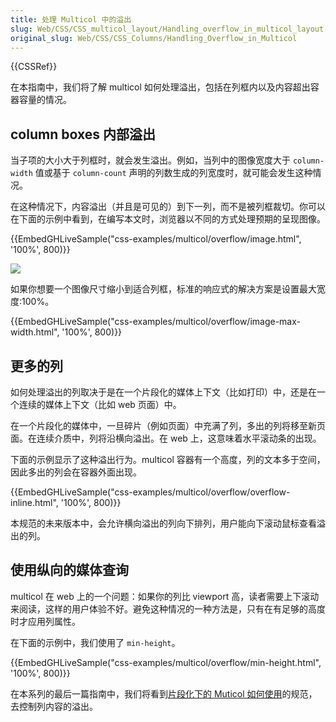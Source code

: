 ```yaml
---
title: 处理 Multicol 中的溢出
slug: Web/CSS/CSS_multicol_layout/Handling_overflow_in_multicol_layout
original_slug: Web/CSS/CSS_Columns/Handling_Overflow_in_Multicol
---
```


{{CSSRef}}

在本指南中，我们将了解 multicol 如何处理溢出，包括在列框内以及内容超出容器容量的情况。

## column boxes 内部溢出

当子项的大小大于列框时，就会发生溢出。例如，当列中的图像宽度大于 `column-width` 值或基于 `column-count` 声明的列数生成的列宽度时，就可能会发生这种情况。

在这种情况下，内容溢出（并且是可见的）到下一列，而不是被列框裁切。你可以在下面的示例中看到，在编写本文时，浏览器以不同的方式处理预期的呈现图像。

{{EmbedGHLiveSample("css-examples/multicol/overflow/image.html", '100%', 800)}}

![](image-overflow-multicol.png)

如果你想要一个图像尺寸缩小到适合列框，标准的响应式的解决方案是设置最大宽度:100%。

{{EmbedGHLiveSample("css-examples/multicol/overflow/image-max-width.html", '100%', 800)}}

## 更多的列

如何处理溢出的列取决于是在一个片段化的媒体上下文（比如打印）中，还是在一个连续的媒体上下文（比如 web 页面）中。

在一个片段化的媒体中，一旦碎片（例如页面）中充满了列，多出的列将移至新页面。在连续介质中，列将沿横向溢出。在 web 上，这意味着水平滚动条的出现。

下面的示例显示了这种溢出行为。multicol 容器有一个高度，列的文本多于空间，因此多出的列会在容器外面出现。

{{EmbedGHLiveSample("css-examples/multicol/overflow/overflow-inline.html", '100%', 800)}}

本规范的未来版本中，会允许横向溢出的列向下排列，用户能向下滚动鼠标查看溢出的列。

## 使用纵向的媒体查询

multicol 在 web 上的一个问题：如果你的列比 viewport 高，读者需要上下滚动来阅读，这样的用户体验不好。避免这种情况的一种方法是，只有在有足够的高度时才应用列属性。

在下面的示例中，我们使用了 `min-height`。

{{EmbedGHLiveSample("css-examples/multicol/overflow/min-height.html", '100%', 800)}}

在本系列的最后一篇指南中，我们将看到[片段化下的 Muticol 如何使用](/zh-CN/docs/Web/CSS/CSS_Columns/Handling_content_breaks_in_multicol)的规范，去控制列内容的溢出。
